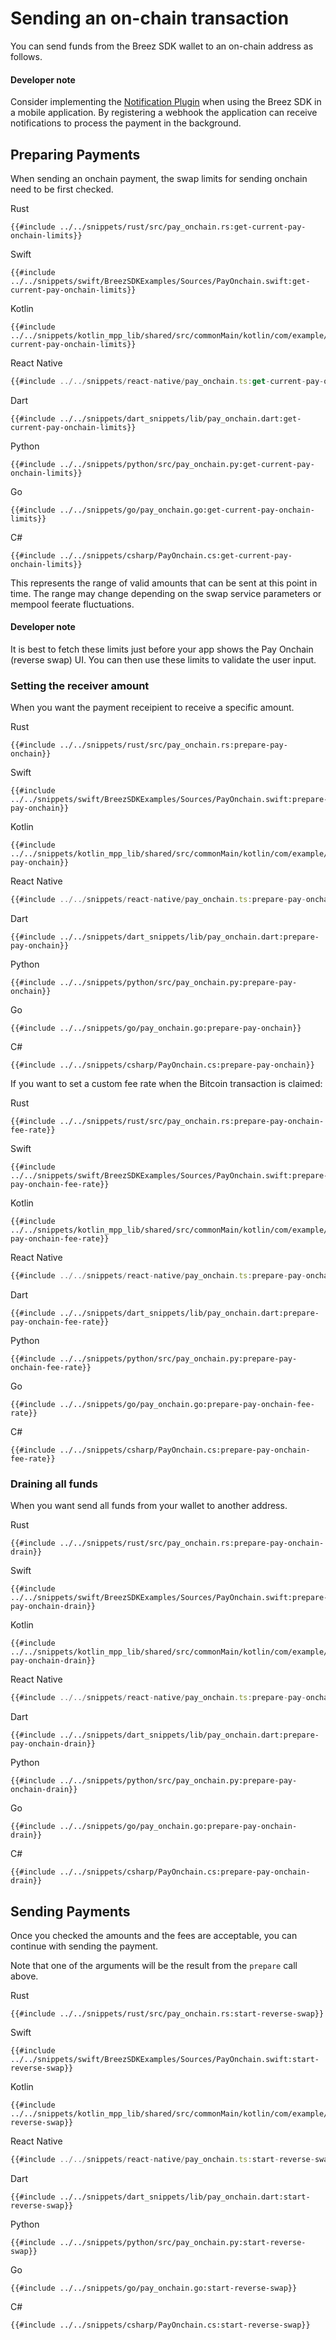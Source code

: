 # Sending an on-chain transaction

You can send funds from the Breez SDK wallet to an on-chain address as follows.

<div class="warning">
<h4>Developer note</h4>
Consider implementing the <a href="/notifications/getting_started.md">Notification Plugin</a> when using the Breez SDK in a mobile application. By registering a webhook the application can receive notifications to process the payment in the background.
</div>

## Preparing Payments
When sending an onchain payment, the swap limits for sending onchain need to be first checked.

<custom-tabs category="lang">
<div slot="title">Rust</div>
<section>

```rust,ignore
{{#include ../../snippets/rust/src/pay_onchain.rs:get-current-pay-onchain-limits}}
```
</section>

<div slot="title">Swift</div>
<section>

```swift,ignore
{{#include ../../snippets/swift/BreezSDKExamples/Sources/PayOnchain.swift:get-current-pay-onchain-limits}}
```
</section>

<div slot="title">Kotlin</div>
<section>

```kotlin,ignore
{{#include ../../snippets/kotlin_mpp_lib/shared/src/commonMain/kotlin/com/example/kotlinmpplib/PayOnchain.kt:get-current-pay-onchain-limits}}
```
</section>

<div slot="title">React Native</div>
<section>

```typescript
{{#include ../../snippets/react-native/pay_onchain.ts:get-current-pay-onchain-limits}}
```
</section>

<div slot="title">Dart</div>
<section>

```dart,ignore
{{#include ../../snippets/dart_snippets/lib/pay_onchain.dart:get-current-pay-onchain-limits}}
```
</section>

<div slot="title">Python</div>
<section>

```python,ignore 
{{#include ../../snippets/python/src/pay_onchain.py:get-current-pay-onchain-limits}}
```
</section>

<div slot="title">Go</div>
<section>

```go,ignore
{{#include ../../snippets/go/pay_onchain.go:get-current-pay-onchain-limits}}
```
</section>

<div slot="title">C#</div>
<section>

```cs,ignore
{{#include ../../snippets/csharp/PayOnchain.cs:get-current-pay-onchain-limits}}
```
</section>
</custom-tabs>

This represents the range of valid amounts that can be sent at this point in time. The range may change depending on the swap service parameters or mempool feerate fluctuations.

<div class="warning">
<h4>Developer note</h4>


It is best to fetch these limits just before your app shows the Pay Onchain (reverse swap) UI. You can then use these limits to validate the user input.

</div>

### Setting the receiver amount
When you want the payment receipient to receive a specific amount.

<custom-tabs category="lang">
<div slot="title">Rust</div>
<section>

```rust,ignore
{{#include ../../snippets/rust/src/pay_onchain.rs:prepare-pay-onchain}}
```
</section>

<div slot="title">Swift</div>
<section>

```swift,ignore
{{#include ../../snippets/swift/BreezSDKExamples/Sources/PayOnchain.swift:prepare-pay-onchain}}
```
</section>

<div slot="title">Kotlin</div>
<section>

```kotlin,ignore
{{#include ../../snippets/kotlin_mpp_lib/shared/src/commonMain/kotlin/com/example/kotlinmpplib/PayOnchain.kt:prepare-pay-onchain}}
```
</section>

<div slot="title">React Native</div>
<section>

```typescript
{{#include ../../snippets/react-native/pay_onchain.ts:prepare-pay-onchain}}
```
</section>

<div slot="title">Dart</div>
<section>

```dart,ignore
{{#include ../../snippets/dart_snippets/lib/pay_onchain.dart:prepare-pay-onchain}}
```
</section>

<div slot="title">Python</div>
<section>

```python,ignore 
{{#include ../../snippets/python/src/pay_onchain.py:prepare-pay-onchain}}
```
</section>

<div slot="title">Go</div>
<section>

```go,ignore
{{#include ../../snippets/go/pay_onchain.go:prepare-pay-onchain}}
```
</section>

<div slot="title">C#</div>
<section>

```cs,ignore
{{#include ../../snippets/csharp/PayOnchain.cs:prepare-pay-onchain}}
```
</section>
</custom-tabs>

If you want to set a custom fee rate when the Bitcoin transaction is claimed:

<custom-tabs category="lang">
<div slot="title">Rust</div>
<section>

```rust,ignore
{{#include ../../snippets/rust/src/pay_onchain.rs:prepare-pay-onchain-fee-rate}}
```
</section>

<div slot="title">Swift</div>
<section>

```swift,ignore
{{#include ../../snippets/swift/BreezSDKExamples/Sources/PayOnchain.swift:prepare-pay-onchain-fee-rate}}
```
</section>

<div slot="title">Kotlin</div>
<section>

```kotlin,ignore
{{#include ../../snippets/kotlin_mpp_lib/shared/src/commonMain/kotlin/com/example/kotlinmpplib/PayOnchain.kt:prepare-pay-onchain-fee-rate}}
```
</section>

<div slot="title">React Native</div>
<section>

```typescript
{{#include ../../snippets/react-native/pay_onchain.ts:prepare-pay-onchain-fee-rate}}
```
</section>

<div slot="title">Dart</div>
<section>

```dart,ignore
{{#include ../../snippets/dart_snippets/lib/pay_onchain.dart:prepare-pay-onchain-fee-rate}}
```
</section>

<div slot="title">Python</div>
<section>

```python,ignore 
{{#include ../../snippets/python/src/pay_onchain.py:prepare-pay-onchain-fee-rate}}
```
</section>

<div slot="title">Go</div>
<section>

```go,ignore
{{#include ../../snippets/go/pay_onchain.go:prepare-pay-onchain-fee-rate}}
```
</section>

<div slot="title">C#</div>
<section>

```cs,ignore
{{#include ../../snippets/csharp/PayOnchain.cs:prepare-pay-onchain-fee-rate}}
```
</section>
</custom-tabs>

### Draining all funds
When you want send all funds from your wallet to another address.

<custom-tabs category="lang">
<div slot="title">Rust</div>
<section>

```rust,ignore
{{#include ../../snippets/rust/src/pay_onchain.rs:prepare-pay-onchain-drain}}
```
</section>

<div slot="title">Swift</div>
<section>

```swift,ignore
{{#include ../../snippets/swift/BreezSDKExamples/Sources/PayOnchain.swift:prepare-pay-onchain-drain}}
```
</section>

<div slot="title">Kotlin</div>
<section>

```kotlin,ignore
{{#include ../../snippets/kotlin_mpp_lib/shared/src/commonMain/kotlin/com/example/kotlinmpplib/PayOnchain.kt:prepare-pay-onchain-drain}}
```
</section>

<div slot="title">React Native</div>
<section>

```typescript
{{#include ../../snippets/react-native/pay_onchain.ts:prepare-pay-onchain-drain}}
```
</section>

<div slot="title">Dart</div>
<section>

```dart,ignore
{{#include ../../snippets/dart_snippets/lib/pay_onchain.dart:prepare-pay-onchain-drain}}
```
</section>

<div slot="title">Python</div>
<section>

```python,ignore 
{{#include ../../snippets/python/src/pay_onchain.py:prepare-pay-onchain-drain}}
```
</section>

<div slot="title">Go</div>
<section>

```go,ignore
{{#include ../../snippets/go/pay_onchain.go:prepare-pay-onchain-drain}}
```
</section>

<div slot="title">C#</div>
<section>

```cs,ignore
{{#include ../../snippets/csharp/PayOnchain.cs:prepare-pay-onchain-drain}}
```
</section>
</custom-tabs>

## Sending Payments

Once you checked the amounts and the fees are acceptable, you can continue with sending the payment.

Note that one of the arguments will be the result from the `prepare` call above.

<custom-tabs category="lang">
<div slot="title">Rust</div>
<section>

```rust,ignore
{{#include ../../snippets/rust/src/pay_onchain.rs:start-reverse-swap}}
```
</section>

<div slot="title">Swift</div>
<section>

```swift,ignore
{{#include ../../snippets/swift/BreezSDKExamples/Sources/PayOnchain.swift:start-reverse-swap}}
```
</section>

<div slot="title">Kotlin</div>
<section>

```kotlin,ignore
{{#include ../../snippets/kotlin_mpp_lib/shared/src/commonMain/kotlin/com/example/kotlinmpplib/PayOnchain.kt:start-reverse-swap}}
```
</section>

<div slot="title">React Native</div>
<section>

```typescript
{{#include ../../snippets/react-native/pay_onchain.ts:start-reverse-swap}}
```
</section>

<div slot="title">Dart</div>
<section>

```dart,ignore
{{#include ../../snippets/dart_snippets/lib/pay_onchain.dart:start-reverse-swap}}
```
</section>

<div slot="title">Python</div>
<section>

```python,ignore 
{{#include ../../snippets/python/src/pay_onchain.py:start-reverse-swap}}
```
</section>

<div slot="title">Go</div>
<section>

```go,ignore
{{#include ../../snippets/go/pay_onchain.go:start-reverse-swap}}
```
</section>

<div slot="title">C#</div>
<section>

```cs,ignore
{{#include ../../snippets/csharp/PayOnchain.cs:start-reverse-swap}}
```
</section>
</custom-tabs>
